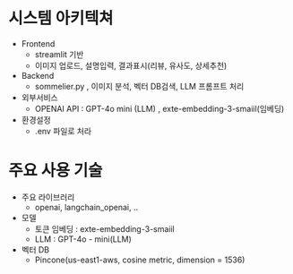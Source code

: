# 시스템 아키텍쳐
  - Frontend
      - streamlit 기반
      - 이미지 업로드, 설명입력, 결과표시(리뷰, 유사도, 상세추천)
  - Backend
      - sommelier.py , 이미지 분석, 벡터 DB검색, LLM 프롬프트 처리
  - 외부서비스
      - OPENAI API : GPT-4o mini (LLM) , exte-embedding-3-smaiil(임베딩)
  - 환경설정
      -  .env 파일로 처라

# 주요 사용 기술
  - 주요 라이브러리
     - openai, langchain_openai, ..
  - 모델
     - 토큰 임베딩 : exte-embedding-3-smaiil
     - LLM : GPT-4o - mini(LLM)
  - 벡터 DB
     - Pincone(us-east1-aws, cosine metric, dimension = 1536)
